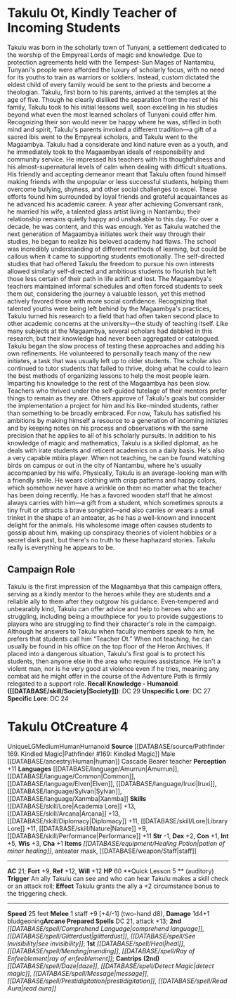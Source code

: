 ﻿---
ac: '36'
alignment: NE
all_resistance: null
burrow_speed: null
charisma: '+6'
climb_speed: null
constitution: '+8'
creature_ability:
- Attack of Opportunity
- Botanic Interruption
- Change Shape
- Return to Nature
creature_family: '[[DATABASE/monsterfamily/Oni|Oni]]'
description: 'Wearing the visage of [[DATABASE/monster/Taiga Giant|taiga giants]]
  , taiga yais generally travel in a solitary fashion, always yearning for new experiences
  and destinations. They are zealous in their love of nature in its purest form and
  gleefully destroy any established civilizations that they encounter before continuing
  onwards.<br/><br/><b><u>Recall Knowledge - Fiend</u> ( [[DATABASE/skill/Religion|Religion]]
  )</b>: DC 34<br/><b><u>Recall Knowledge - Humanoid</u> ( [[DATABASE/skill/Society|Society]]
  )</b>: DC 34<br/><b><u>Unspecific Lore</u></b>: DC 32<br/><b><u>Specific Lore</u></b>:
  DC 29'
dexterity: '+8'
element: null
fly_speed: '40'
fortitude: '+27'
hardness: null
hp: '270'
id: '1405'
immunity: null
intelligence: '+5'
land_speed: '40'
language:
- '[[DATABASE/language/Common|Common]]'
- '[[DATABASE/language/Jotun|Jotun]] ; [[DATABASE/spell/Speak with Animals|speak with
  animals]]'
level: '15'
max_speed: '40'
name: Taiga Yai
perception: '+30'
rarity: Common
reflex: '+29'
resistance: null
rus_type_level: null
school: null
sense:
- '[[DATABASE/monsterability/Darkvision|greater darkvision]]'
size: Huge
skill:
- '[[DATABASE/skill/Acrobatics|Acrobatics]] +29'
- '[[DATABASE/skill/Arcana|Arcana]] +26'
- '[[DATABASE/skill/Athletics|Athletics]] +27'
- '[[DATABASE/skill/Deception|Deception]] +27'
- '[[DATABASE/skill/Intimidation|Intimidation]] +27'
- '[[DATABASE/skill/Nature|Nature]] +30'
- '[[DATABASE/skill/Survival|Survival]] +32'
source: '[[DATABASE/source/Pathfinder 167. Ready Fight!|Pathfinder #167: Ready? Fight!]]'
speed:
- 40 feet
- fly 40 feet
spell:
- '[[DATABASE/spell/Darkness|Darkness]]'
- '[[DATABASE/spell/Earthquake|Earthquake]]'
- '[[DATABASE/spell/Entangle|Entangle]]'
- '[[DATABASE/spell/Invisibility|Invisibility]]'
- '[[DATABASE/spell/Shifting Sand|Shifting Sand]]'
- '[[DATABASE/spell/Speak with Animals|Speak with Animals]]'
- '[[DATABASE/spell/Summon Animal|Summon Animal]]'
- '[[DATABASE/spell/Tangling Creepers|Tangling Creepers]]'
strength: '+6'
strength_req: '6'
strongest_save:
- Will
swim_speed: null
trait:
- '[[DATABASE/trait/Fiend|Fiend]]'
- '[[DATABASE/trait/Giant|Giant]]'
- '[[DATABASE/trait/Humanoid|Humanoid]]'
- '[[DATABASE/trait/Oni|Oni]]'
type: Creature
vision: Greater darkvision
weakest_save:
- Fortitude
weakness: null
will: '+30'
wisdom: '+7'

---
# Takulu Ot, Kindly Teacher of Incoming Students

Takulu was born in the scholarly town of Tunyani, a settlement dedicated to the worship of the Empyreal Lords of magic and knowledge. Due to protection agreements held with the Tempest-Sun Mages of Nantambu, Tunyani's people were afforded the luxury of scholarly focus, with no need for its youths to train as warriors or soldiers. Instead, custom dictated the eldest child of every family would be sent to the priests and become a theologian. Takulu, first born to his parents, arrived at the temples at the age of five. Though he clearly disliked the separation from the rest of his family, Takulu took to his initial lessons well, soon excelling in his studies beyond what even the most learned scholars of Tunyani could offer him. Recognizing their son would never be happy where he was, stifled in both mind and spirit, Takulu's parents invoked a different tradition—a gift of a sacred ibis went to the Empyreal scholars, and Takulu went to the Magaambya.
 Takulu had a considerate and kind nature even as a youth, and he immediately took to the Magaambyan ideals of responsibility and community service. He impressed his teachers with his thoughtfulness and his almost-supernatural levels of calm when dealing with difficult situations. His friendly and accepting demeanor meant that Takulu often found himself making friends with the unpopular or less successful students, helping them overcome bullying, shyness, and other social challenges to excel. These efforts found him surrounded by loyal friends and grateful acquaintances as he advanced his academic career. A year after achieving Conversant rank, he married his wife, a talented glass artist living in Nantambu; their relationship remains quietly happy and unshakable to this day.
 For over a decade, he was content, and this was enough. Yet as Takulu watched the next generation of Magaambya initiates work their way through their studies, he began to realize his beloved academy had flaws. The school was incredibly understanding of different methods of learning, but could be callous when it came to supporting students emotionally. The self-directed studies that had offered Takulu the freedom to pursue his own interests allowed similarly self-directed and ambitious students to flourish but left those less certain of their path in life adrift and lost. The Magaambya's teachers maintained informal schedules and often forced students to seek them out, considering the journey a valuable lesson, yet this method actively favored those with more social confidence. Recognizing that talented youths were being left behind by the Magaambya's practices, Takulu turned his research to a field that had often taken second place to other academic concerns at the university—the study of teaching itself.
 Like many subjects at the Magaambya, several scholars had dabbled in this research, but their knowledge had never been aggregated or catalogued. Takulu began the slow process of testing these approaches and adding his own refinements. He volunteered to personally teach many of the new initiates, a task that was usually left up to older students. The scholar also continued to tutor students that failed to thrive, doing what he could to learn the best methods of organizing lessons to help the most people learn.
 Imparting his knowledge to the rest of the Magaambya has been slow. Teachers who thrived under the self-guided tutelage of their mentors prefer things to remain as they are. Others approve of Takulu's goals but consider the implementation a project for him and his like-minded students, rather than something to be broadly embraced. For now, Takulu has satisfied his ambitions by making himself a resource to a generation of incoming initiates and by keeping notes on his process and observations with the same precision that he applies to all of his scholarly pursuits.
 In addition to his knowledge of magic and mathematics, Takulu is a skilled diplomat, as he deals with irate students and reticent academics on a daily basis. He's also a very capable mbira player. When not teaching, he can be found watching birds on campus or out in the city of Nantambu, where he's usually accompanied by his wife.
 Physically, Takulu is an average-looking man with a friendly smile. He wears clothing with crisp patterns and happy colors, which somehow never have a wrinkle on them no matter what the teacher has been doing recently. He has a favored wooden staff that he almost always carries with him—a gift from a student, which sometimes sprouts a tiny fruit or attracts a brave songbird—and also carries or wears a small trinket in the shape of an anteater, as he has a well-known and innocent delight for the animals. His wholesome image often causes students to gossip about him, making up conspiracy theories of violent hobbies or a secret dark past, but there's no truth to these haphazard stories. Takulu really is everything he appears to be.

## Campaign Role

Takulu is the first impression of the Magaambya that this campaign offers, serving as a kindly mentor to the heroes while they are students and a reliable ally to them after they outgrow his guidance. Even-tempered and unbearably kind, Takulu can offer advice and help to heroes who are struggling, including being a mouthpiece for you to provide suggestions to players who are struggling to find their character's role in the campaign. Although he answers to Takulu when faculty members speak to him, he prefers that students call him “Teacher Ot.” When not teaching, he can usually be found in his office on the top floor of the Heron Archives.
 If placed into a dangerous situation, Takulu's first goal is to protect his students, then anyone else in the area who requires assistance. He isn't a violent man, nor is he very good at violence even if he tries, meaning any combat aid he might offer in the course of the Adventure Path is firmly relegated to a support role.
**Recall Knowledge - Humanoid ([[DATABASE/skill/Society|Society]])**: DC 29
**Unspecific Lore**: DC 27
**Specific Lore**: DC 24

# Takulu Ot<span class="item-type">Creature 4</span>

<span class="trait-unique item-trait">Unique</span><span class="trait-alignment item-trait">LG</span><span class="trait-size item-trait">Medium</span><span class="item-trait">Human</span><span class="item-trait">Humanoid</span>
**Source** [[DATABASE/source/Pathfinder 169. Kindled Magic|Pathfinder #169: Kindled Magic]]
Male [[DATABASE/ancestry/Human|human]] Cascade Bearer teacher
**Perception** +11
**Languages** [[DATABASE/language/Amurrun|Amurrun]], [[DATABASE/language/Common|Common]], [[DATABASE/language/Elven|Elven]], [[DATABASE/language/Iruxi|Iruxi]], [[DATABASE/language/Sylvan|Sylvan]], [[DATABASE/language/Xanmba|Xanmba]]
**Skills** [[DATABASE/skill/Lore|Academia Lore]] +13, [[DATABASE/skill/Arcana|Arcana]] +13, [[DATABASE/skill/Diplomacy|Diplomacy]] +11, [[DATABASE/skill/Lore|Library Lore]] +11, [[DATABASE/skill/Nature|Nature]] +9, [[DATABASE/skill/Performance|Performance]] +11
**Str** -1, **Dex** +2, **Con** +1, **Int** +5, **Wis** +3, **Cha** +1
**Items** _[[DATABASE/equipment/Healing Potion|potion of minor healing]]_, anteater mask, [[DATABASE/weapon/Staff|staff]]

---
**AC** 21; **Fort** +9, **Ref** +12, **Will** +12
**HP** 60
<span class="in-box-ability">**Quick Lesson <span class="action-icon">5</span> ** (auditory) **Trigger** An ally Takulu can see and who can hear Takulu makes a skill check or an attack roll; **Effect** Takulu grants the ally a +2 circumstance bonus to the triggering check.</span>

---
**Speed** 25 feet
<span class="in-box-ability">**Melee** <span class="action-icon">1</span> staff +9 [+4/-1] (two-hand d8), **Damage** 1d4+1 bludgeoning</span>**Arcane Prepared Spells** DC 21, attack +13; **2nd** _[[DATABASE/spell/Comprehend Language|comprehend language]]_, _[[DATABASE/spell/Glitterdust|glitterdust]]_, _[[DATABASE/spell/See Invisibility|see invisibility]]_; **1st** _[[DATABASE/spell/Heal|heal]]_, _[[DATABASE/spell/Mending|mending]]_, _[[DATABASE/spell/Ray of Enfeeblement|ray of enfeeblement]]_; **Cantrips** **(2nd)** _[[DATABASE/spell/Daze|daze]]_, _[[DATABASE/spell/Detect Magic|detect magic]]_, _[[DATABASE/spell/Message|message]]_, _[[DATABASE/spell/Prestidigitation|prestidigitation]]_, _[[DATABASE/spell/Read Aura|read aura]]_